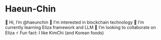 # Haeun-Chin
👋 Hi, I’m @haeunchin 👀 I’m interested in blockchain technology 🌱 I’m currently learning Eliza framework and LLM 💞️ I’m looking to collaborate on Eliza ⚡ Fun fact: I like KimChi (and Korean foods)
